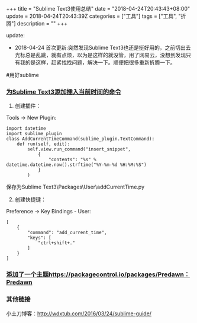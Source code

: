 +++
title = "Sublime Text3使用总结"
date = "2018-04-24T20:43:43+08:00"
update = 2018-04-24T20:43:39Z
categories = ["工具"]
tags = ["工具", "折腾"]
description = ""
+++

   
update:
- 2018-04-24 首次更新:突然发现Sublime Text3也还是挺好用的，之前切出去光标总是乱跳，就有点烦，以为是这样的就没管，用了网易云，没想到发现只有我的是这样，赶紧找找问题，解决一下。顺便把很多重新折腾一下。

#用好sublime


### [为Sublime Text3添加插入当前时间的命令](https://www.cnblogs.com/jiafeimao-dabai/p/7238357.html)
1. 创建插件：

Tools → New Plugin:
```
import datetime
import sublime_plugin
class AddCurrentTimeCommand(sublime_plugin.TextCommand):
    def run(self, edit):
        self.view.run_command("insert_snippet", 
            {
                "contents": "%s" % datetime.datetime.now().strftime("%Y-%m-%d %H:%M:%S") 
            }
        )
```
保存为Sublime Text3\Packages\User\addCurrentTime.py

2. 创建快捷键：

Preference → Key Bindings - User:
```
[
    {
        "command": "add_current_time",
        "keys": [
            "ctrl+shift+."
        ]
    }
]
```
### [添加了一个主题]()https://packagecontrol.io/packages/Predawn：Predawn

### 其他链接
小土刀博客：http://wdxtub.com/2016/03/24/sublime-guide/


